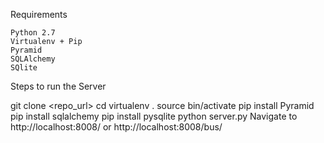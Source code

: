 Requirements

    Python 2.7
    Virtualenv + Pip
    Pyramid
    SQLAlchemy
    SQlite

Steps to run the Server

git clone <repo_url>
cd <repo>
virtualenv .
source bin/activate
pip install Pyramid
pip install sqlalchemy
pip install pysqlite
python server.py
Navigate to http://localhost:8008/ or http://localhost:8008/bus/